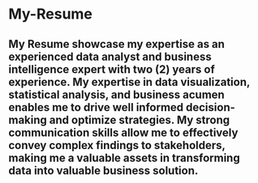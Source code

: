 # My-Resume
## My Resume showcase my expertise as an experienced data analyst and business intelligence expert with two (2) years of experience. My expertise in data visualization, statistical analysis, and business acumen enables me to drive well informed decision-making and optimize strategies. My strong communication skills allow me to effectively convey complex findings to stakeholders, making me a valuable assets in transforming data into valuable business solution.
